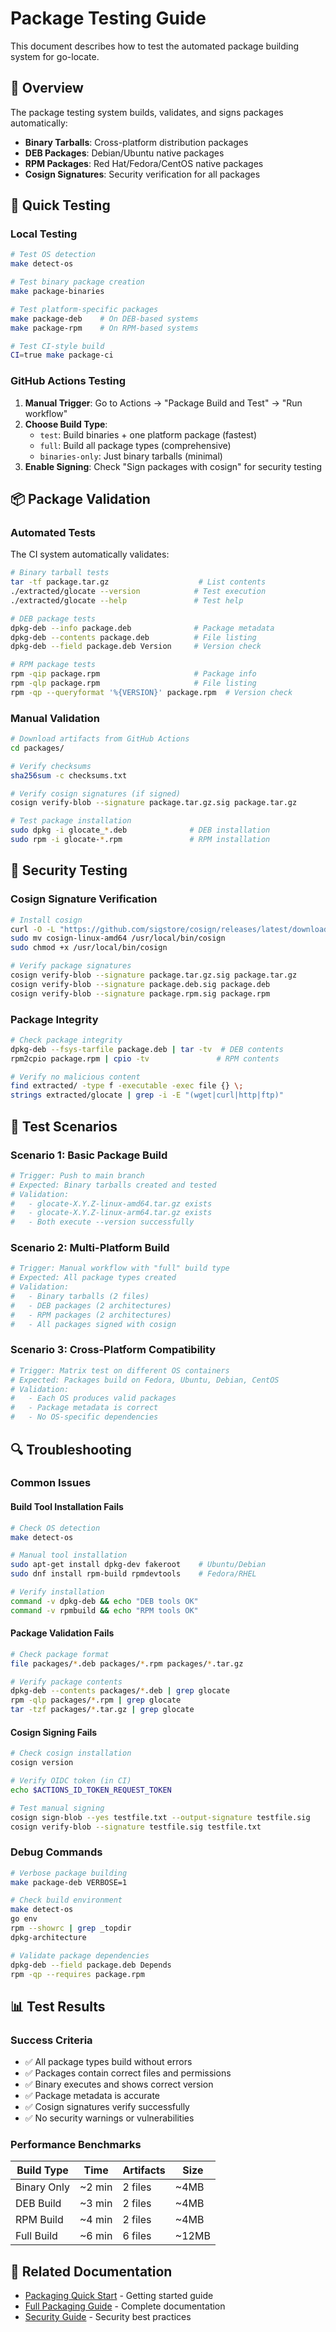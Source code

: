 # Package Testing Guide

This document describes how to test the automated package building system for go-locate.

## 🎯 Overview

The package testing system builds, validates, and signs packages automatically:

- **Binary Tarballs**: Cross-platform distribution packages
- **DEB Packages**: Debian/Ubuntu native packages  
- **RPM Packages**: Red Hat/Fedora/CentOS native packages
- **Cosign Signatures**: Security verification for all packages

## 🚀 Quick Testing

### Local Testing

```bash
# Test OS detection
make detect-os

# Test binary package creation
make package-binaries

# Test platform-specific packages
make package-deb    # On DEB-based systems
make package-rpm    # On RPM-based systems

# Test CI-style build
CI=true make package-ci
```

### GitHub Actions Testing

1. **Manual Trigger**: Go to Actions → "Package Build and Test" → "Run workflow"
2. **Choose Build Type**:
   - `test`: Build binaries + one platform package (fastest)
   - `full`: Build all package types (comprehensive)
   - `binaries-only`: Just binary tarballs (minimal)
3. **Enable Signing**: Check "Sign packages with cosign" for security testing

## 📦 Package Validation

### Automated Tests

The CI system automatically validates:

```bash
# Binary tarball tests
tar -tf package.tar.gz                    # List contents
./extracted/glocate --version            # Test execution
./extracted/glocate --help               # Test help

# DEB package tests  
dpkg-deb --info package.deb              # Package metadata
dpkg-deb --contents package.deb          # File listing
dpkg-deb --field package.deb Version     # Version check

# RPM package tests
rpm -qip package.rpm                     # Package info
rpm -qlp package.rpm                     # File listing  
rpm -qp --queryformat '%{VERSION}' package.rpm  # Version check
```

### Manual Validation

```bash
# Download artifacts from GitHub Actions
cd packages/

# Verify checksums
sha256sum -c checksums.txt

# Verify cosign signatures (if signed)
cosign verify-blob --signature package.tar.gz.sig package.tar.gz

# Test package installation
sudo dpkg -i glocate_*.deb              # DEB installation
sudo rpm -i glocate-*.rpm               # RPM installation
```

## 🔐 Security Testing

### Cosign Signature Verification

```bash
# Install cosign
curl -O -L "https://github.com/sigstore/cosign/releases/latest/download/cosign-linux-amd64"
sudo mv cosign-linux-amd64 /usr/local/bin/cosign
sudo chmod +x /usr/local/bin/cosign

# Verify package signatures
cosign verify-blob --signature package.tar.gz.sig package.tar.gz
cosign verify-blob --signature package.deb.sig package.deb  
cosign verify-blob --signature package.rpm.sig package.rpm
```

### Package Integrity

```bash
# Check package integrity
dpkg-deb --fsys-tarfile package.deb | tar -tv  # DEB contents
rpm2cpio package.rpm | cpio -tv               # RPM contents

# Verify no malicious content
find extracted/ -type f -executable -exec file {} \;
strings extracted/glocate | grep -i -E "(wget|curl|http|ftp)"
```

## 🧪 Test Scenarios

### Scenario 1: Basic Package Build

```yaml
# Trigger: Push to main branch
# Expected: Binary tarballs created and tested
# Validation:
#   - glocate-X.Y.Z-linux-amd64.tar.gz exists
#   - glocate-X.Y.Z-linux-arm64.tar.gz exists
#   - Both execute --version successfully
```

### Scenario 2: Multi-Platform Build

```yaml
# Trigger: Manual workflow with "full" build type
# Expected: All package types created
# Validation:
#   - Binary tarballs (2 files)
#   - DEB packages (2 architectures)  
#   - RPM packages (2 architectures)
#   - All packages signed with cosign
```

### Scenario 3: Cross-Platform Compatibility

```yaml
# Trigger: Matrix test on different OS containers
# Expected: Packages build on Fedora, Ubuntu, Debian, CentOS
# Validation:
#   - Each OS produces valid packages
#   - Package metadata is correct
#   - No OS-specific dependencies
```

## 🔍 Troubleshooting

### Common Issues

#### Build Tool Installation Fails

```bash
# Check OS detection
make detect-os

# Manual tool installation
sudo apt-get install dpkg-dev fakeroot    # Ubuntu/Debian
sudo dnf install rpm-build rpmdevtools    # Fedora/RHEL

# Verify installation
command -v dpkg-deb && echo "DEB tools OK"
command -v rpmbuild && echo "RPM tools OK"
```

#### Package Validation Fails

```bash
# Check package format
file packages/*.deb packages/*.rpm packages/*.tar.gz

# Verify package contents
dpkg-deb --contents packages/*.deb | grep glocate
rpm -qlp packages/*.rpm | grep glocate
tar -tzf packages/*.tar.gz | grep glocate
```

#### Cosign Signing Fails

```bash
# Check cosign installation
cosign version

# Verify OIDC token (in CI)
echo $ACTIONS_ID_TOKEN_REQUEST_TOKEN

# Test manual signing
cosign sign-blob --yes testfile.txt --output-signature testfile.sig
cosign verify-blob --signature testfile.sig testfile.txt
```

### Debug Commands

```bash
# Verbose package building
make package-deb VERBOSE=1

# Check build environment
make detect-os
go env
rpm --showrc | grep _topdir
dpkg-architecture

# Validate package dependencies
dpkg-deb --field package.deb Depends
rpm -qp --requires package.rpm
```

## 📊 Test Results

### Success Criteria

- ✅ All package types build without errors
- ✅ Packages contain correct files and permissions
- ✅ Binary executes and shows correct version
- ✅ Package metadata is accurate
- ✅ Cosign signatures verify successfully
- ✅ No security warnings or vulnerabilities

### Performance Benchmarks

| Build Type | Time | Artifacts | Size |
|------------|------|-----------|------|
| Binary Only | ~2 min | 2 files | ~4MB |
| DEB Build | ~3 min | 2 files | ~4MB |
| RPM Build | ~4 min | 2 files | ~4MB |
| Full Build | ~6 min | 6 files | ~12MB |

## 🔗 Related Documentation

- [Packaging Quick Start](PACKAGING-QUICKSTART.md) - Getting started guide
- [Full Packaging Guide](PACKAGING.md) - Complete documentation  
- [Security Guide](SECURITY.md) - Security best practices
